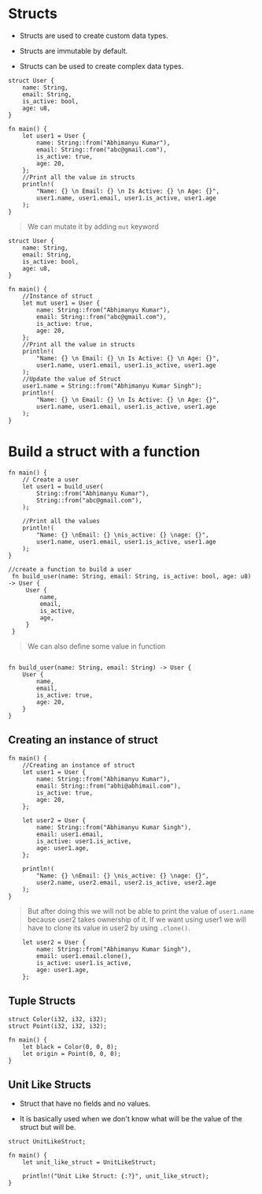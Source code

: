 # Structs

-   Structs are used to create custom data types.

-   Structs are immutable by default.

-   Structs can be used to create complex data types.

```
struct User {
    name: String,
    email: String,
    is_active: bool,
    age: u8,
}

fn main() {
    let user1 = User {
        name: String::from("Abhimanyu Kumar"),
        email: String::from("abc@gmail.com"),
        is_active: true,
        age: 20,
    };
    //Print all the value in structs
    println!(
        "Name: {} \n Email: {} \n Is Active: {} \n Age: {}",
        user1.name, user1.email, user1.is_active, user1.age
    );
}

```

> We can mutate it by adding `mut` keyword

```
struct User {
    name: String,
    email: String,
    is_active: bool,
    age: u8,
}

fn main() {
    //Instance of struct
    let mut user1 = User {
        name: String::from("Abhimanyu Kumar"),
        email: String::from("abc@gmail.com"),
        is_active: true,
        age: 20,
    };
    //Print all the value in structs
    println!(
        "Name: {} \n Email: {} \n Is Active: {} \n Age: {}",
        user1.name, user1.email, user1.is_active, user1.age
    );
    //Update the value of Struct
    user1.name = String::from("Abhimanyu Kumar Singh");
    println!(
        "Name: {} \n Email: {} \n Is Active: {} \n Age: {}",
        user1.name, user1.email, user1.is_active, user1.age
    );
}
```

# Build a struct with a function

```
fn main() {
    // Create a user
    let user1 = build_user(
        String::from("Abhimanyu Kumar"),
        String::from("abc@gmail.com"),
    );

    //Print all the values
    println!(
        "Name: {} \nEmail: {} \nis_active: {} \nage: {}",
        user1.name, user1.email, user1.is_active, user1.age
    );
}

//create a function to build a user
 fn build_user(name: String, email: String, is_active: bool, age: u8) -> User {
     User {
         name,
         email,
         is_active,
         age,
     }
 }

```

> We can also define some value in function

```

fn build_user(name: String, email: String) -> User {
    User {
        name,
        email,
        is_active: true,
        age: 20,
    }
}

```

## Creating an instance of struct

```
fn main() {
    //Creating an instance of struct
    let user1 = User {
        name: String::from("Abhimanyu Kumar"),
        email: String::from("abhi@abhimail.com"),
        is_active: true,
        age: 20,
    };

    let user2 = User {
        name: String::from("Abhimanyu Kumar Singh"),
        email: user1.email,
        is_active: user1.is_active,
        age: user1.age,
    };

    println!(
        "Name: {} \nEmail: {} \nis_active: {} \nage: {}",
        user2.name, user2.email, user2.is_active, user2.age
    );
}
```

> But after doing this we will not be able to print the value of `user1.name` because user2 takes ownership of it. If we want using user1 we will have to clone its value in user2 by using `.clone()`.

```
    let user2 = User {
        name: String::from("Abhimanyu Kumar Singh"),
        email: user1.email.clone(),
        is_active: user1.is_active,
        age: user1.age,
    };

```

## Tuple Structs

```
struct Color(i32, i32, i32);
struct Point(i32, i32, i32);

fn main() {
    let black = Color(0, 0, 0);
    let origin = Point(0, 0, 0);
}
```

## Unit Like Structs

-   Struct that have no fields and no values.

-   It is basically used when we don't know what will be the value of the struct but will be.

```
struct UnitLikeStruct;

fn main() {
    let unit_like_struct = UnitLikeStruct;

    println!("Unit Like Struct: {:?}", unit_like_struct);
}
```
